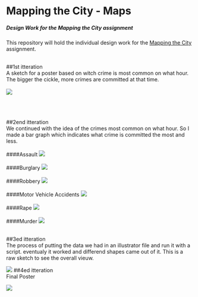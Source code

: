 # Mapping the City - Maps

##### Design Work for the Mapping the City assignment

This repository will hold the individual design work for the [Mapping the City](https://github.com/ArtezGDA/Course-Material/blob/master/MappingTheCity.md) assignment.
<br><br>

##1st itteration
<br>A sketch for a poster based on witch crime is most common on what hour. The bigger the cickle, more crimes are committed at that time. <br><br>
![](itteratie1.png)
<br><br>

<br><br>
##2end itteration
<br>We continued with the idea of the crimes most common on what hour. So I made a bar graph which indicates what crime is committed the most and less.
<Br><br>
####Assault
![](2.assault.png)<br><br>
####Burglary
![](2.burglary.png)<br><br>
####Robbery
![](2.robbery.png)<br><br>
####Motor Vehicle Accidents
![](2.motor.png)<br><br>
####Rape
![](2.rape.png)<br><br>
####Murder
![](2.murder.png)<br><br>


##3ed itteration
<br>The process of putting the data we had in an illustrator file and run it with a script. eventualy it worked and differend shapes came out of it. This is a raw sketch to see the overall vieuw. 

![](3.proces.png)
##4ed itteration
<br>Final Poster

![](3.eind.png)
